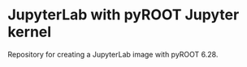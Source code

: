 # JupyterLab with pyROOT Jupyter kernel

Repository for creating a JupyterLab image with pyROOT 6.28.

